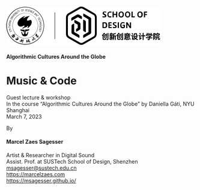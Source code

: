 ![logo](../logo.svg)

#### Algorithmic Cultures Around the Globe
# Music & Code

Guest lecture & workshop  
In the course “Algorithmic Cultures Around the Globe” by Daniella Gáti, NYU Shanghai  
March 7, 2023  
  
By
#### Marcel Zaes Sagesser
Artist & Researcher in Digital Sound  
Assist. Prof. at SUSTech School of Design, Shenzhen  
msagesser@sustech.edu.cn  
https://marcelzaes.com  
https://msagesser.github.io/  


